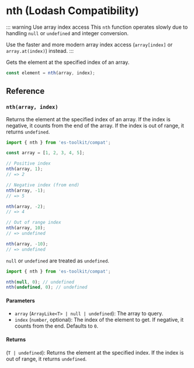 # nth (Lodash Compatibility)

::: warning Use array index access
This `nth` function operates slowly due to handling `null` or `undefined` and integer conversion.

Use the faster and more modern array index access (`array[index]` or `array.at(index)`) instead.
:::

Gets the element at the specified index of an array.

```typescript
const element = nth(array, index);
```

## Reference

### `nth(array, index)`

Returns the element at the specified index of an array. If the index is negative, it counts from the end of the array. If the index is out of range, it returns `undefined`.

```typescript
import { nth } from 'es-toolkit/compat';

const array = [1, 2, 3, 4, 5];

// Positive index
nth(array, 1);
// => 2

// Negative index (from end)
nth(array, -1);
// => 5

nth(array, -2);
// => 4

// Out of range index
nth(array, 10);
// => undefined

nth(array, -10);
// => undefined
```

`null` or `undefined` are treated as `undefined`.

```typescript
import { nth } from 'es-toolkit/compat';

nth(null, 0); // undefined
nth(undefined, 0); // undefined
```

#### Parameters

- `array` (`ArrayLike<T> | null | undefined`): The array to query.
- `index` (`number`, optional): The index of the element to get. If negative, it counts from the end. Defaults to `0`.

#### Returns

(`T | undefined`): Returns the element at the specified index. If the index is out of range, it returns `undefined`.
